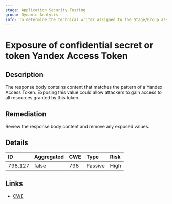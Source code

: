 ```yaml
---
stage: Application Security Testing
group: Dynamic Analysis
info: To determine the technical writer assigned to the Stage/Group associated with this page, see https://handbook.gitlab.com/handbook/product/ux/technical-writing/#assignments
---
```


# Exposure of confidential secret or token Yandex Access Token

## Description

The response body contains content that matches the pattern of a Yandex Access Token.
Exposing this value could allow attackers to gain access to all resources granted by this token.

## Remediation

Review the response body content and remove any exposed values.

## Details

| ID | Aggregated | CWE | Type | Risk |
|:---|:--------|:--------|:--------|:--------|
| 798.127 | false | 798 | Passive | High |

## Links

- [CWE](https://cwe.mitre.org/data/definitions/798.html)
